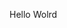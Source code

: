 Hello Wolrd





























































































































































































































































































































































































































































































































































































































































































































































































































































































































































































































































































































































































































































































































































































































































































































































































































































































































































































































































































































































































































































































































































































































































































































































































































































































































































































































































































































































































































































































































































































































































































































































































































































































































































































































































































































































































































































































































































































































































































































































































































































































































































































































































































































































































































































































































































































































































































































































































































































































































































































































































































































































































































